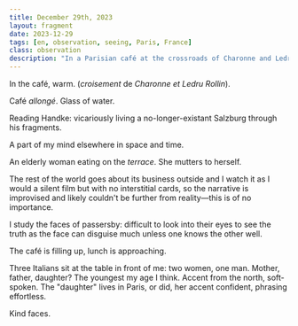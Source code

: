 ```yaml
---
title: December 29th, 2023
layout: fragment
date: 2023-12-29
tags: [en, observation, seeing, Paris, France]
class: observation
description: "In a Parisian café at the crossroads of Charonne and Ledru Rollin, reading Handke while observing passersby like actors in a silent film with no script."
---
```



In the café, warm. (*croisement* de *Charonne et Ledru Rollin*). 

Café *allongé*. Glass of water.

Reading Handke: vicariously living a no-longer-existant Salzburg through his fragments. 

A part of my mind elsewhere in space and time.

An elderly woman eating on the *terrace*. She mutters to herself.

The rest of the world goes about its business outside and I watch it as I would a silent film but with no interstitial cards, so the narrative is improvised and likely couldn't be further from reality—this is of no importance.

I study the faces of passersby: difficult to look into their eyes to see the truth as the face can disguise much unless one knows the other well.

The café is filling up, lunch is approaching.

Three Italians sit at the table in front of me: two women, one man. Mother, father, daughter? The youngest my age I think. Accent from the north, soft-spoken. The "daughter" lives in Paris, or did, her accent confident, phrasing effortless.

Kind faces.

<!-- 
Observation formatted with specialized formatter for Animal Rationis Capax
Observation type: café-observation
Generated: 2025-06-09 13:54:32
-->